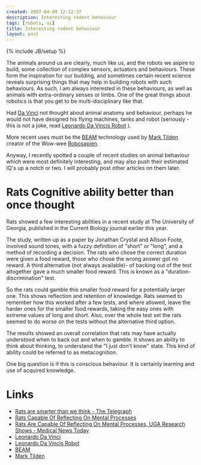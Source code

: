 ```yaml
---
created: 2007-04-09 12:12:37
description: Interesting rodent behaviour
tags: [robots, ai]
title: Interesting rodent behaviour
layout: post
---
```

{% include JB/setup %}

The animals around us are clearly, much like us, and the robots we aspire to build, some collection of complex sensors, actuators and behaviours. These form the inspiration for our building, and sometimes certain recent science reveals surprising things that may help in building robots with such behaviours. As such, I am always interested in these behaviours, as well as animals with extra-ordinary senses or limbs. One of the great things about robotics is that you get to be multi-disciplinary like that.

Had [Da Vinci](/wiki/leonardo_da_vinci "Leonardo Da Vinci") not thought about animal anatomy and behaviour, perhaps he would not have designed his flying machines, tanks and robot (seriously - this is not a joke, read [Leonardo Da Vincis Robot](/wiki/leonardo_da_vincis_robot "The Humanoid Robot Designed By Leonardo Da Vinci") ).

More recent uses must be the [BEAM](/wiki/beam_robots "Biology, Electronics, Aesthetics and Mechanics") technology used by [Mark Tilden](/wiki/mark_tilden "Mark Tilden") creator of the Wow-wee [Robosapien](/wiki/robosapien.html "RoboSapien").

Anyway, I recently spotted a couple of recent studies on animal behaviour which were most definitely interesting, and may also push their estimated IQ's up a notch or two. I will probably post other articles on them later.

# Rats Cognitive ability better than once thought

Rats showed a few interesting abilities in a recent study at The University of Georgia, published in the Current Biology journal earlier this year.

The study, written up as a paper by Jonathan Crystal and Allison Foote, involved sound tones, with a fuzzy definition of "short" or "long", and a method of recording a decision. The rats who chose the correct duration were given a food reward, those who chose the wrong answer got no reward. A third alternative (not always available)- of backing out of the test altogether gave a much smaller food reward. This is known as a "duration-discrimination" test.

So the rats could gamble this smaller food reward for a potentially larger one. This shows reflection and retention of knowledge. Rats seemed to remember how this worked after a few tests, and where allowed, leave the harder ones for the smaller food rewards, taking the easy ones with extreme values of long and short. Also, over the whole test set the rats seemed to do worse on the tests without the alternative third option.

The results showed an overall correlation that rats may have actually understood when to back out and when to gamble. It shows an ability to think about thinking, to understand the "I just don't know" state. This kind of ability could be referred to as metacognition.

One big question is if this is conscious behaviour. It is certainly learning and use of acquired knowledge.

# Links

* [Rats are smarter than we think - The Telegraph](http://www.telegraph.co.uk/connected/main.jhtml?xml=/connected/2007/03/12/ecrats12.xml)
* [Rats Capable Of Reflecting On Mental Processes](https://www.sciencedaily.com/releases/2007/03/070308121856.htm)
* [Rats Are Capable Of Reflecting On Mental Processes, UGA Research Shows - Medical News Today](http://www.medicalnewstoday.com/medicalnews.php?newsid=64856)
* [Leonardo Da Vinci](/wiki/leonardo_da_vinci "Leonardo Da Vinci")
* [Leonardo Da Vincis Robot](/wiki/leonardo_da_vincis_robot "The Humanoid Robot Designed By Leonardo Da Vinci")
* [BEAM](/wiki/beam_robots "Biology, Electronics, Aesthetics and Mechanics")
* [Mark Tilden](/wiki/mark_tilden "Mark Tilden")
